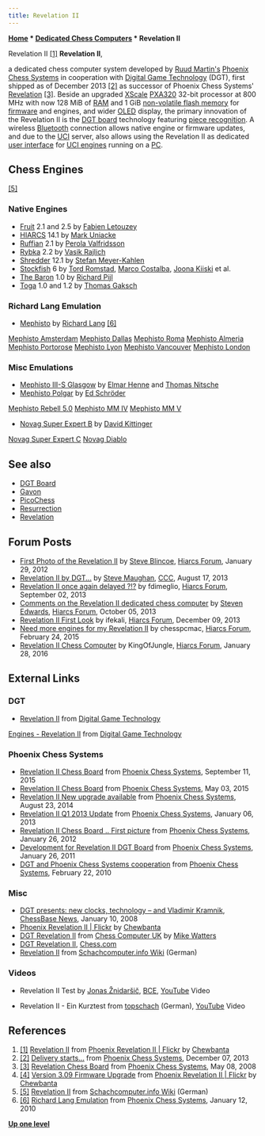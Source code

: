 ```yaml
---
title: Revelation II
---
```

**[Home](Home "Home") \* [Dedicated Chess Computers](Dedicated_Chess_Computers "Dedicated Chess Computers") \* Revelation II**



 [](https://www.flickr.com/photos/10261668@N05/11688050115/in/album-72157637087821003/) Revelation II <a id="cite-note-1" href="#cite-ref-1">[1]</a> 
**Revelation II**,  

a dedicated chess computer system developed by [Ruud Martin's](Ruud_Martin "Ruud Martin") [Phoenix Chess Systems](index.php?title=Phoenix_Chess_Systems&action=edit&redlink=1 "Phoenix Chess Systems (page does not exist)") in cooperation with [Digital Game Technology](index.php?title=DGT&action=edit&redlink=1 "DGT (page does not exist)") (DGT), first shipped as of December 2013 <a id="cite-note-2" href="#cite-ref-2">[2]</a> as successor of Phoenix Chess Systems' [Revelation](Revelation "Revelation") <a id="cite-note-3" href="#cite-ref-3">[3]</a>. Beside an upgraded [XScale](index.php?title=XScale&action=edit&redlink=1 "XScale (page does not exist)") [PXA320](https://en.wikipedia.org/wiki/XScale#PXA3xx) 32-bit processor at 800 MHz with now 128 MiB of [RAM](Memory#RAM "Memory") and 1 GiB [non-volatile flash memory](Memory#ROM "Memory") for [firmware](https://en.wikipedia.org/wiki/Firmware) and engines, and wider [OLED](https://en.wikipedia.org/wiki/OLED) display, the primary innovation of the Revelation II is the [DGT board](DGT_Board "DGT Board") technology featuring [piece recognition](Piece_Recognition "Piece Recognition"). A wireless [Bluetooth](https://en.wikipedia.org/wiki/Bluetooth) connection allows native engine or firmware updates, and due to the [UCI](UCI "UCI") server, also allows using the Revelation II as dedicated [user interface](User_Interface "User Interface") for [UCI engines](Category:UCI "Category:UCI") running on a [PC](IBM_PC "IBM PC"). 



## Chess Engines


<a id="cite-note-5" href="#cite-ref-5">[5]</a>



### Native Engines


* [Fruit](Fruit "Fruit") 2.1 and 2.5 by [Fabien Letouzey](Fabien_Letouzey "Fabien Letouzey")
* [HIARCS](HIARCS "HIARCS") 14.1 by [Mark Uniacke](Mark_Uniacke "Mark Uniacke")
* [Ruffian](Ruffian "Ruffian") 2.1 by [Perola Valfridsson](Perola_Valfridsson "Perola Valfridsson")
* [Rybka](Rybka "Rybka") 2.2 by [Vasik Rajlich](Vasik_Rajlich "Vasik Rajlich")
* [Shredder](Shredder "Shredder") 12.1 by [Stefan Meyer-Kahlen](Stefan_Meyer-Kahlen "Stefan Meyer-Kahlen")
* [Stockfish](Stockfish "Stockfish") 6 by [Tord Romstad](Tord_Romstad "Tord Romstad"), [Marco Costalba](Marco_Costalba "Marco Costalba"), [Joona Kiiski](Joona_Kiiski "Joona Kiiski") et al.
* [The Baron](The_Baron "The Baron") 1.0 by [Richard Pijl](Richard_Pijl "Richard Pijl")
* [Toga](Toga "Toga") 1.0 and 1.2 by [Thomas Gaksch](Thomas_Gaksch "Thomas Gaksch")


### Richard Lang Emulation


* [Mephisto](Mephisto "Mephisto") by [Richard Lang](Richard_Lang "Richard Lang") <a id="cite-note-6" href="#cite-ref-6">[6]</a>


 [Mephisto Amsterdam](Mephisto_Amsterdam "Mephisto Amsterdam")
 [Mephisto Dallas](Mephisto_Dallas "Mephisto Dallas")
 [Mephisto Roma](Mephisto_Roma "Mephisto Roma")
 [Mephisto Almeria](Mephisto_Almeria "Mephisto Almeria")
 [Mephisto Portorose](Mephisto_Portorose "Mephisto Portorose")
 [Mephisto Lyon](Mephisto_Lyon "Mephisto Lyon")
 [Mephisto Vancouver](Mephisto_Vancouver "Mephisto Vancouver")
 [Mephisto London](Mephisto_Genius_68030#London "Mephisto Genius 68030")
### Misc Emulations


* [Mephisto III-S Glasgow](Mephisto_(H)#Mephisto3 "Mephisto (H)") by [Elmar Henne](Elmar_Henne "Elmar Henne") and [Thomas Nitsche](Thomas_Nitsche "Thomas Nitsche")
* [Mephisto Polgar](Mephisto_Polgar "Mephisto Polgar") by [Ed Schröder](Ed_Schroder "Ed Schroder")


 [Mephisto Rebell 5.0](Mephisto_Rebell "Mephisto Rebell")
 [Mephisto MM IV](Mephisto_MM_IV "Mephisto MM IV")
 [Mephisto MM V](Mephisto_MM_V "Mephisto MM V")
* [Novag Super Expert B](Novag_Expert "Novag Expert") by [David Kittinger](David_Kittinger "David Kittinger")


 [Novag Super Expert C](Novag_Expert "Novag Expert")
 [Novag Diablo](index.php?title=Novag_Diablo&action=edit&redlink=1 "Novag Diablo (page does not exist)")
## See also


* [DGT Board](DGT_Board "DGT Board")
* [Gavon](Gavon "Gavon")
* [PicoChess](PicoChess "PicoChess")
* [Resurrection](index.php?title=Resurrection&action=edit&redlink=1 "Resurrection (page does not exist)")
* [Revelation](Revelation "Revelation")


## Forum Posts


* [First Photo of the Revelation II](http://www.hiarcs.net/forums/viewtopic.php?t=4671) by [Steve Blincoe](Steve_Blincoe "Steve Blincoe"), [Hiarcs Forum](Computer_Chess_Forums "Computer Chess Forums"), January 29, 2012
* [Revelation II by DGT...](http://www.talkchess.com/forum/viewtopic.php?t=48987) by [Steve Maughan](Steve_Maughan "Steve Maughan"), [CCC](CCC "CCC"), August 17, 2013
* [Revelation II once again delayed ?!?](http://www.hiarcs.net/forums/viewtopic.php?t=6219) by fdimeglio, [Hiarcs Forum](Computer_Chess_Forums "Computer Chess Forums"), September 02, 2013
* [Comments on the Revelation II dedicated chess computer](http://www.hiarcs.net/forums/viewtopic.php?t=6266) by [Steven Edwards](Steven_Edwards "Steven Edwards"), [Hiarcs Forum](Computer_Chess_Forums "Computer Chess Forums"), October 05, 2013
* [Revelation II First Look](http://www.hiarcs.net/forums/viewtopic.php?t=6477) by ifekali, [Hiarcs Forum](Computer_Chess_Forums "Computer Chess Forums"), December 09, 2013
* [Need more engines for my Revelation II](http://www.hiarcs.net/forums/viewtopic.php?t=7057) by chesspcmac, [Hiarcs Forum](Computer_Chess_Forums "Computer Chess Forums"), February 24, 2015
* [Revelation II Chess Computer](http://www.hiarcs.net/forums/viewtopic.php?t=7640) by KingOfJungle, [Hiarcs Forum](Computer_Chess_Forums "Computer Chess Forums"), January 28, 2016


## External Links


### DGT


* [Revelation II](http://www.revelationii.com/index.php?option=com_content&view=article&id=130:revelation-ii&catid=92&Itemid=584) from [Digital Game Technology](index.php?title=DGT&action=edit&redlink=1 "DGT (page does not exist)")


 [Engines - Revelation II](http://www.revelationii.com/index.php?option=com_content&view=category&id=93&Itemid=585) from [Digital Game Technology](index.php?title=DGT&action=edit&redlink=1 "DGT (page does not exist)")
### Phoenix Chess Systems


* [Revelation II Chess Board](http://www.phoenixcs.nl/index.php/en/news/189-revelation-ii-chess-board) from [Phoenix Chess Systems](index.php?title=Phoenix_Chess_Systems&action=edit&redlink=1 "Phoenix Chess Systems (page does not exist)"), September 11, 2015
* [Revelation II Chess Board](http://www.phoenixcs.nl/index.php/en/news/187-revelation-ii-chess-board) from [Phoenix Chess Systems](index.php?title=Phoenix_Chess_Systems&action=edit&redlink=1 "Phoenix Chess Systems (page does not exist)"), May 03, 2015
* [Revelation II New upgrade available](http://www.phoenixcs.nl/index.php/en/news/179-revelation-ii-new-upgrade-available) from [Phoenix Chess Systems](index.php?title=Phoenix_Chess_Systems&action=edit&redlink=1 "Phoenix Chess Systems (page does not exist)"), August 23, 2014
* [Revelation II Q1 2013 Update](http://www.phoenixcs.nl/index.php/en/news/146-revelation-ii-q4-2012-update) from [Phoenix Chess Systems](index.php?title=Phoenix_Chess_Systems&action=edit&redlink=1 "Phoenix Chess Systems (page does not exist)"), January 06, 2013
* [Revelation II Chess Board .. First picture](http://www.phoenixcs.nl/index.php/en/news/140-revelation-ii-chess-board-on-the-toy-fair-nurnberg) from [Phoenix Chess Systems](index.php?title=Phoenix_Chess_Systems&action=edit&redlink=1 "Phoenix Chess Systems (page does not exist)"), January 26, 2012
* [Development for Revelation II DGT Board](http://www.phoenixcs.nl/index.php/en/news/123-development-for-revelation-ii-dgt-board) from [Phoenix Chess Systems](index.php?title=Phoenix_Chess_Systems&action=edit&redlink=1 "Phoenix Chess Systems (page does not exist)"), January 26, 2011
* [DGT and Phoenix Chess Systems cooperation](http://www.phoenixcs.nl/index.php/en/news/111-dgt-and-phoenix-chess-systems-cooperation) from [Phoenix Chess Systems](index.php?title=Phoenix_Chess_Systems&action=edit&redlink=1 "Phoenix Chess Systems (page does not exist)"), February 22, 2010


### Misc


* [DGT presents: new clocks, technology – and Vladimir Kramnik](http://www.chessbase.com/newsdetail.asp?newsid=4372), [ChessBase News](ChessBase "ChessBase"), January 10, 2008
* [Phoenix Revelation II | Flickr](https://www.flickr.com/photos/10261668@N05/albums/72157637087821003) by [Chewbanta](Steve_Blincoe "Steve Blincoe")
* [DGT Revelation II](http://www.chesscomputeruk.com/html/dgt_revelation_ii.html) from [Chess Computer UK](http://www.chesscomputeruk.com/index.html) by [Mike Watters](Mike_Watters "Mike Watters")
* [DGT Revelation II](http://www.chess.com/forum/view/chess-equipment/dgt-revelation-ii), [Chess.com](index.php?title=Chess.com&action=edit&redlink=1 "Chess.com (page does not exist)")
* [Revelation II](http://www.schach-computer.info/wiki/index.php?title=Revelation_II) from [Schachcomputer.info Wiki](http://www.schach-computer.info/wiki/index.php/Hauptseite_En) (German)


### Videos


* Revelation II Test by [Jonas Žnidaršič](https://en.wikipedia.org/wiki/Jonas_%C5%BDnidar%C5%A1i%C4%8D), [BCE](http://bestchessmenever.com/), [YouTube](https://en.wikipedia.org/wiki/YouTube) Video


 
* Revelation II - Ein Kurztest from [topschach](https://www.topschach.de/index.php?language=en&osCsid=ff3jqqnmhsha0ipibs22u21h06) (German), [YouTube](https://en.wikipedia.org/wiki/YouTube) Video


 
## References


1. <a id="cite-ref-1" href="#cite-note-1">[1]</a> [Revelation II](https://www.flickr.com/photos/10261668@N05/11688050115/in/album-72157637087821003/) from [Phoenix Revelation II | Flickr](https://www.flickr.com/photos/10261668@N05/albums/72157637087821003) by [Chewbanta](Steve_Blincoe "Steve Blincoe")
2. <a id="cite-ref-2" href="#cite-note-2">[2]</a> [Delivery starts...](http://www.phoenixcs.nl/index.php/en/news/167-2013-12-07-19-35-04) from [Phoenix Chess Systems](index.php?title=Phoenix_Chess_Systems&action=edit&redlink=1 "Phoenix Chess Systems (page does not exist)"), December 07, 2013
3. <a id="cite-ref-3" href="#cite-note-3">[3]</a> [Revelation Chess Board](http://www.phoenixcs.nl/index.php/en/component/content/article/14-table-top-wood/27-revelation-chess-board) from [Phoenix Chess Systems](index.php?title=Phoenix_Chess_Systems&action=edit&redlink=1 "Phoenix Chess Systems (page does not exist)"), May 08, 2008
4. <a id="cite-ref-4" href="#cite-note-4">[4]</a> [Version 3.09 Firmware Upgrade](https://www.flickr.com/photos/10261668@N05/11388752726/in/album-72157637087821003/) from [Phoenix Revelation II | Flickr](https://www.flickr.com/photos/10261668@N05/albums/72157637087821003) by [Chewbanta](Steve_Blincoe "Steve Blincoe")
5. <a id="cite-ref-5" href="#cite-note-5">[5]</a> [Revelation II](http://www.schach-computer.info/wiki/index.php?title=Revelation_II) from [Schachcomputer.info Wiki](http://www.schach-computer.info/wiki/index.php/Hauptseite_En) (German)
6. <a id="cite-ref-6" href="#cite-note-6">[6]</a> [Richard Lang Emulation](http://www.phoenixcs.nl/index.php?option=com_content&view=article&id=108&Itemid=71&lang=en) from [Phoenix Chess Systems](index.php?title=Phoenix_Chess_Systems&action=edit&redlink=1 "Phoenix Chess Systems (page does not exist)"), January 12, 2010

**[Up one level](Dedicated_Chess_Computers "Dedicated Chess Computers")**







 
